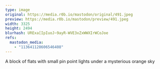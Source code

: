 ```yaml
---
type: image
original: https://media.r0b.io/mastodon/original/491.jpeg
preview: https://media.r0b.io/mastodon/preview/491.jpeg
width: 3325
height: 2494
blurhash: URExa[IpIuoJ~9ayR-WVE3xZxWWXIrWCoJoe
refs:
  mastodon_media:
    - "113641128606546408"
---
```


A block of flats with small pin point lights under a mysterious orange sky 
